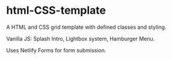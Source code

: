 # html-CSS-template
A HTML and CSS grid template with defined classes and styling.

Vanilla JS:
Splash Intro,
Lightbox system,
Hamburger Menu.

Uses Netlify Forms for form submission.

